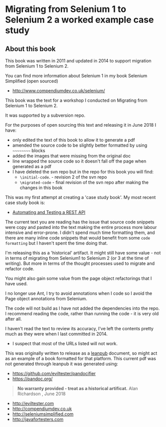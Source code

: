 # Migrating from Selenium 1 to Selenium 2 a worked example case study

## About this book

This book was written in 2011 and updated in 2014 to support migration from Selenium 1 to Selenium 2.

You can find more information about Selenium 1 in my book Selenium Simplified (open sourced)

- http://www.compendiumdev.co.uk/selenium/

This book was the text for a workshop I conducted on Migrating from Selenium 1 to Selenium 2.

It was supported by a subversion repo.

For the purposes of open sourcing this text and releasing it in June 2018 I have:

- only edited the text of this book to allow it to generate a pdf
- amended the source code to be slightly better formatted by using `~~~~~~~~` blocks
- added the images that were missing from the original doc
- line wrapped the source code so it doesn't fall off the page when generated as a pdf
- I have deleted the svn repo but in the repo for this book you will find:
    - `\initial-code`. - revision 2 of the svn repo
    - `\migrated-code` - final revision of the svn repo after making the changes in this book 

This was my first attempt at creating a 'case study book'. My most recent case study book is:

- [Automating and Testing a REST API](https://www.compendiumdev.co.uk/page/tracksrestapibook)

The current text you are reading has the issue that source code snippets were copy and pasted into the text making the entire process more labour intensive and error-prone. I didn't spend much time formatting them, and there are many inline code snippets that would benefit from some `code formatting` but I haven't spent the time doing that.

I'm releasing this as a 'historical' artifact. It might still have some value - not in terms of migrating from Selenium1 to Selenium 2 (or 3 at the time of writing). But more in terms of the thought processes used to migrate and refactor code.

You might also gain some value from the page object refactorings that I have used.

I no longer use Ant, I try to avoid annotations when I code so I avoid the Page object annotations from Selenium.

The code will not build as I have not added the dependencies into the repo. I recommend reading the code, rather than running the code - it is very old after all.

I haven't read the text to review its accuracy, I've left the contents pretty much as they were when I last committed in 2014.

- I suspect that most of the URLs listed will not work.

This was originally written to release as a [leanpub](http://leanpub.com) document, so might act as an example of a book formatted for that platform. This current pdf was not generated through leanpub it was generated using:

- https://github.com/eviltester/pandocifier
- https://pandoc.org/

> **No warranty provided - treat as a historical artificat.**
> Alan Richardson , June 2018

- http://eviltester.com
- http://compendiumdev.co.uk
- http://seleniumsimplified.com
- http://javafortesters.com
